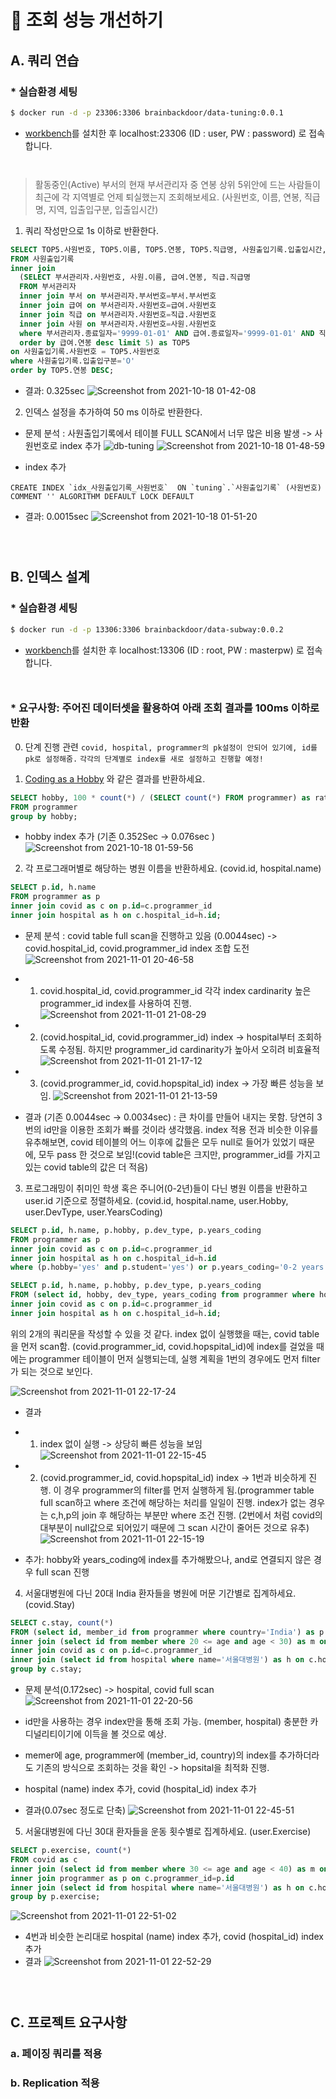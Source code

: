 # 🚀 조회 성능 개선하기

## A. 쿼리 연습

### * 실습환경 세팅

```sh
$ docker run -d -p 23306:3306 brainbackdoor/data-tuning:0.0.1
```
- [workbench](https://www.mysql.com/products/workbench/)를 설치한 후 localhost:23306 (ID : user, PW : password) 로 접속합니다.

<div style="line-height:1em"><br style="clear:both" ></div>

> 활동중인(Active) 부서의 현재 부서관리자 중 연봉 상위 5위안에 드는 사람들이 최근에 각 지역별로 언제 퇴실했는지 조회해보세요.
(사원번호, 이름, 연봉, 직급명, 지역, 입출입구분, 입출입시간)

1. 쿼리 작성만으로 1s 이하로 반환한다.
```sql
SELECT TOP5.사원번호, TOP5.이름, TOP5.연봉, TOP5.직급명, 사원출입기록.입출입시간, 사원출입기록.지역, 사원출입기록.입출입구분 
FROM 사원출입기록
inner join 
  (SELECT 부서관리자.사원번호, 사원.이름, 급여.연봉, 직급.직급명 
  FROM 부서관리자
  inner join 부서 on 부서관리자.부서번호=부서.부서번호 
  inner join 급여 on 부서관리자.사원번호=급여.사원번호
  inner join 직급 on 부서관리자.사원번호=직급.사원번호
  inner join 사원 on 부서관리자.사원번호=사원.사원번호
  where 부서관리자.종료일자='9999-01-01' AND 급여.종료일자='9999-01-01' AND 직급.종료일자='9999-01-01' AND 부서.비고='ACTIVE'
  order by 급여.연봉 desc limit 5) as TOP5 
on 사원출입기록.사원번호 = TOP5.사원번호
where 사원출입기록.입출입구분='O'
order by TOP5.연봉 DESC;
```
- 결과: 0.325sec
![Screenshot from 2021-10-18 01-42-08](https://user-images.githubusercontent.com/49307266/137636777-98d9c6a5-d406-4942-a39f-494f68374eec.png)

2. 인덱스 설정을 추가하여 50 ms 이하로 반환한다.

- 문제 분석 : 사원출입기록에서 테이블 FULL SCAN에서 너무 많은 비용 발생 -> 사원번호로 index 추가
![db-tuning](https://user-images.githubusercontent.com/49307266/137636866-a7fb7fb4-0da8-45b4-9614-8d0e861fcefe.png)
![Screenshot from 2021-10-18 01-48-59](https://user-images.githubusercontent.com/49307266/137637006-4fc7a5d2-8ffd-46af-864b-8be7ea1b9464.png)

- index 추가
```
CREATE INDEX `idx_사원출입기록_사원번호`  ON `tuning`.`사원출입기록` (사원번호) COMMENT '' ALGORITHM DEFAULT LOCK DEFAULT
```

- 결과: 0.0015sec
![Screenshot from 2021-10-18 01-51-20](https://user-images.githubusercontent.com/49307266/137637091-c28670b7-72e2-4706-8cd5-636b52168737.png)

<div style="line-height:1em"><br style="clear:both" ></div>
<div style="line-height:1em"><br style="clear:both" ></div>


## B. 인덱스 설계

### * 실습환경 세팅

```sh
$ docker run -d -p 13306:3306 brainbackdoor/data-subway:0.0.2
```
- [workbench](https://www.mysql.com/products/workbench/)를 설치한 후 localhost:13306 (ID : root, PW : masterpw) 로 접속합니다.

<div style="line-height:1em"><br style="clear:both" ></div>

### * 요구사항: 주어진 데이터셋을 활용하여 아래 조회 결과를 100ms 이하로 반환
0. 단계 진행 관련
  `covid, hospital, programmer의 pk설정이 안되어 있기에, id를 pk로 설정해줌.`
  `각각의 단계별로 index를 새로 설정하고 진행할 예정!`

1. [Coding as a  Hobby](https://insights.stackoverflow.com/survey/2018#developer-profile-_-coding-as-a-hobby) 와 같은 결과를 반환하세요.
```sql
SELECT hobby, 100 * count(*) / (SELECT count(*) FROM programmer) as ratio 
FROM programmer 
group by hobby;
```

- hobby index 추가 (기존 0.352Sec -> 0.076sec )
![Screenshot from 2021-10-18 01-59-56](https://user-images.githubusercontent.com/49307266/137637349-112d304a-1b84-4bad-9104-8804cc993556.png)

2. 각 프로그래머별로 해당하는 병원 이름을 반환하세요.  (covid.id, hospital.name)
```sql
SELECT p.id, h.name
FROM programmer as p
inner join covid as c on p.id=c.programmer_id
inner join hospital as h on c.hospital_id=h.id;
```

- 문제 분석 : covid table full scan을 진행하고 있음 (0.0044sec) -> covid.hospital_id, covid.programmer_id index 조합 도전
![Screenshot from 2021-11-01 20-46-58](https://user-images.githubusercontent.com/49307266/139666898-e8217126-89db-484e-9866-00f419d5f8fa.png)

- 1. covid.hospital_id, covid.programmer_id 각각 index
  cardinarity 높은 programmer_id index를 사용하여 진행.
![Screenshot from 2021-11-01 21-08-29](https://user-images.githubusercontent.com/49307266/139669196-31f626ce-7d7c-46ee-99b3-f720278849e9.png)
- 2. (covid.hospital_id, covid.programmer_id) index -> hospital부터 조회하도록 수정됨. 하지만 programmer_id cardinarity가 높아서 오히려 비효율적
![Screenshot from 2021-11-01 21-17-12](https://user-images.githubusercontent.com/49307266/139670112-633fb4eb-9c89-405b-9ed5-43d5eae0aba2.png)
- 3. (covid.programmer_id, covid.hopspital_id) index -> 가장 빠른 성능을 보임.
![Screenshot from 2021-11-01 21-13-59](https://user-images.githubusercontent.com/49307266/139669761-8c13eebc-a81b-40f6-9001-afd4c995670a.png)

- 결과 (기존 0.0044sec -> 0.0034sec) : 큰 차이를 만들어 내지는 못함. 당연히 3번의 id만을 이용한 조회가 빠를 것이라 생각했음. index 적용 전과 비슷한 이유를 유추해보면, covid 테이블의 어느 이후에 값들은 모두 null로 들어가 있었기 때문에, 모두 pass 한 것으로 보임!(covid table은 크지만, programmer_id를 가지고 있는 covid table의 값은 더 적음)


3. 프로그래밍이 취미인 학생 혹은 주니어(0-2년)들이 다닌 병원 이름을 반환하고 user.id 기준으로 정렬하세요. (covid.id, hospital.name, user.Hobby, user.DevType, user.YearsCoding)

```sql
SELECT p.id, h.name, p.hobby, p.dev_type, p.years_coding
FROM programmer as p
inner join covid as c on p.id=c.programmer_id
inner join hospital as h on c.hospital_id=h.id
where (p.hobby='yes' and p.student='yes') or p.years_coding='0-2 years';
```

```sql
SELECT p.id, h.name, p.hobby, p.dev_type, p.years_coding
FROM (select id, hobby, dev_type, years_coding from programmer where hobby='yes' or years_coding='0-2 years') as p
inner join covid as c on p.id=c.programmer_id
inner join hospital as h on c.hospital_id=h.id;
```

위의 2개의 쿼리문을 작성할 수 있을 것 같다. index 없이 실행했을 때는, covid table을 먼저 scan함. (covid.programmer_id, covid.hopspital_id)에 index를 걸었을 때에는 programmer 테이블이 먼저 실행되는데, 실행 계획을 1번의 경우에도 먼저 filter가 되는 것으로 보인다.

![Screenshot from 2021-11-01 22-17-24](https://user-images.githubusercontent.com/49307266/139677764-7d3df0ae-bdff-4122-8de3-0ea83ac7048f.png)

- 결과

- 1. index 없이 실행 -> 상당히 빠른 성능을 보임
![Screenshot from 2021-11-01 22-15-45](https://user-images.githubusercontent.com/49307266/139677487-2937f86d-8911-4b86-a028-131bee0f9aff.png)
- 2. (covid.programmer_id, covid.hopspital_id) index -> 1번과 비슷하게 진행. 이 경우 programmer의 filter를 먼저 실행하게 됨.(programmer table full scan하고 where 조건에 해당하는 처리를 일일이 진행. index가 없는 경우는 c,h,p의 join 후 해당하는 부분만 where 조건 진행. (2번에서 처럼 covid의 대부분이 null값으로 되어있기 때문에 그 scan 시간이 줄어든 것으로 유추)
![Screenshot from 2021-11-01 22-15-19](https://user-images.githubusercontent.com/49307266/139677519-51787288-07ef-456a-ad62-bd7a71748e9a.png)
- 추가: hobby와 years_coding에 index를 추가해봤으나, and로 연결되지 않은 경우 full scan 진행


4. 서울대병원에 다닌 20대 India 환자들을 병원에 머문 기간별로 집계하세요. (covid.Stay)
```sql
SELECT c.stay, count(*)
FROM (select id, member_id from programmer where country='India') as p
inner join (select id from member where 20 <= age and age < 30) as m on p.member_id=m.id
inner join covid as c on p.id=c.programmer_id
inner join (select id from hospital where name='서울대병원') as h on c.hospital_id=h.id
group by c.stay;
```
- 문제 분석(0.172sec) -> hospital, covid full scan
![Screenshot from 2021-11-01 22-20-56](https://user-images.githubusercontent.com/49307266/139678219-8d89a248-2dca-47b2-a23e-7d69635daef3.png)

- id만을 사용하는 경우 index만을 통해 조회 가능. (member, hospital) 충분한 카디널리티이기에 이득을 볼 것으로 예상.
- memer에 age, programmer에 (member_id, country)의 index를 추가하더라도 기존의 방식으로 조회하는 것을 확인 -> hopsital을 최적화 진행.
- hospital (name) index 추가, covid (hospital_id) index 추가

- 결과(0.07sec 정도로 단축)
![Screenshot from 2021-11-01 22-45-51](https://user-images.githubusercontent.com/49307266/139681755-14c57615-a088-4bb7-a5fb-87f1b6ade127.png)


5. 서울대병원에 다닌 30대 환자들을 운동 횟수별로 집계하세요. (user.Exercise)
```sql
SELECT p.exercise, count(*)
FROM covid as c
inner join (select id from member where 30 <= age and age < 40) as m on c.member_id=m.id
inner join programmer as p on c.programmer_id=p.id
inner join (select id from hospital where name='서울대병원') as h on c.hospital_id=h.id
group by p.exercise;
```
![Screenshot from 2021-11-01 22-51-02](https://user-images.githubusercontent.com/49307266/139682374-1dfcc4ec-4838-4e12-9741-39c721e252bb.png)

- 4번과 비슷한 논리대로 hospital (name) index 추가, covid (hospital_id) index 추가
- 결과 
![Screenshot from 2021-11-01 22-52-29](https://user-images.githubusercontent.com/49307266/139682572-9660c2d1-27e9-44d7-ae3d-8cef2110a8b4.png)

<div style="line-height:1em"><br style="clear:both" ></div>
<div style="line-height:1em"><br style="clear:both" ></div>

## C. 프로젝트 요구사항

### a. 페이징 쿼리를 적용 

### b. Replication 적용 
